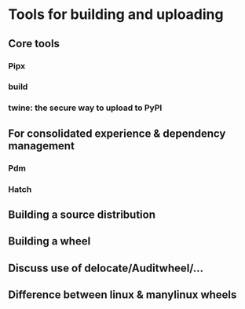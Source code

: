 # Tools for building and uploading
## Core tools
### Pipx
### build
### twine: the secure way to upload to PyPI
## For consolidated experience & dependency management
### Pdm
### Hatch
## Building a source distribution
## Building a wheel
## Discuss use of delocate/Auditwheel/...
## Difference between linux & manylinux wheels
